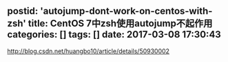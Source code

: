 postid: 'autojump-dont-work-on-centos-with-zsh'
title: CentOS 7中zsh使用autojump不起作用
categories: []
tags: []
date: 2017-03-08 17:30:43
---


http://blog.csdn.net/huangbo10/article/details/50930002

